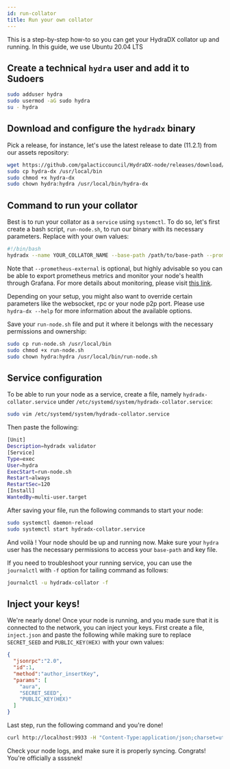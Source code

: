 ```yaml
---
id: run-collator
title: Run your own collator
---
```


This is a step-by-step how-to so you can get your HydraDX collator up and running. In this guide, we use Ubuntu 20.04 LTS

## Create a technical `hydra` user and add it to Sudoers

```bash
sudo adduser hydra
sudo usermod -aG sudo hydra
su - hydra
```

## Download and configure the `hydradx` binary

Pick a release, for instance, let's use the latest release to date (11.2.1) from our assets repository:

```bash
wget https://github.com/galacticcouncil/HydraDX-node/releases/download/v11.2.1/hydra-dx
sudo cp hydra-dx /usr/local/bin
sudo chmod +x hydra-dx
sudo chown hydra:hydra /usr/local/bin/hydra-dx

```

## Command to run your collator

Best is to run your collator as a `service` using `systemctl`. To do so, let's first create a bash script, `run-node.sh`, to run our binary with its necessary parameters. Replace with your own values:

```bash
#!/bin/bash
hydradx --name YOUR_COLLATOR_NAME --base-path /path/to/base-path --prometheus-external --node-key-file ~/.node-config/node-key --collator -- --execution wasm --name YOUR_COLLATOR_NAME --base-path /path/to/base-path --telemetry-url "wss://telemetry.hydradx.io:9000/submit/ 0"
```

Note that `--prometheus-external` is optional, but highly advisable so you can be able to export prometheus metrics and monitor your node's health through Grafana. For more details about monitoring, please visit [this link](https://docs.hydradx.io/node_monitoring/).

Depending on your setup, you might also want to override certain parameters like the websocket, rpc or your node p2p port. Please use `hydra-dx --help` for more information about the available options.

Save your `run-node.sh` file and put it where it belongs with the necessary permissions and ownership:

```bash
sudo cp run-node.sh /usr/local/bin
sudo chmod +x run-node.sh
sudo chown hydra:hydra /usr/local/bin/run-node.sh
```

## Service configuration

To be able to run your node as a service, create a file, namely `hydradx-collator.service` under `/etc/systemd/system/hydradx-collator.service`:

```bash
sudo vim /etc/systemd/system/hydradx-collator.service
```

Then paste the following:

```bash
[Unit]
Description=hydradx validator
[Service]
Type=exec
User=hydra
ExecStart=run-node.sh
Restart=always
RestartSec=120
[Install]
WantedBy=multi-user.target
```

After saving your file, run the following commands to start your node:

```bash
sudo systemctl daemon-reload
sudo systemctl start hydradx-collator.service
```

And voilà ! Your node should be up and running now. Make sure your `hydra` user has the necessary permissions to access your `base-path` and key file.

If you need to troubleshoot your running service, you can use the `journalctl` with `-f` option for tailing command as follows:

```bash
journalctl -u hydradx-collator -f 
```

## Inject your keys!

We're nearly done! Once your node is running, and you made sure that it is connected to the network, you can inject your keys. First create a file, `inject.json` and paste the following while making sure to replace `SECRET_SEED` and `PUBLIC_KEY(HEX)` with your own values:

``` json
{
  "jsonrpc":"2.0",
  "id":1,
  "method":"author_insertKey",
  "params": [
    "aura",
    "SECRET_SEED",
    "PUBLIC_KEY(HEX)"
  ]
}
```

Last step, run the following command and you're done!

```bash
curl http://localhost:9933 -H "Content-Type:application/json;charset=utf-8" -d "@./inject.json"
```



Check your node logs, and make sure it is properly syncing. Congrats! You're officially a ssssnek!
